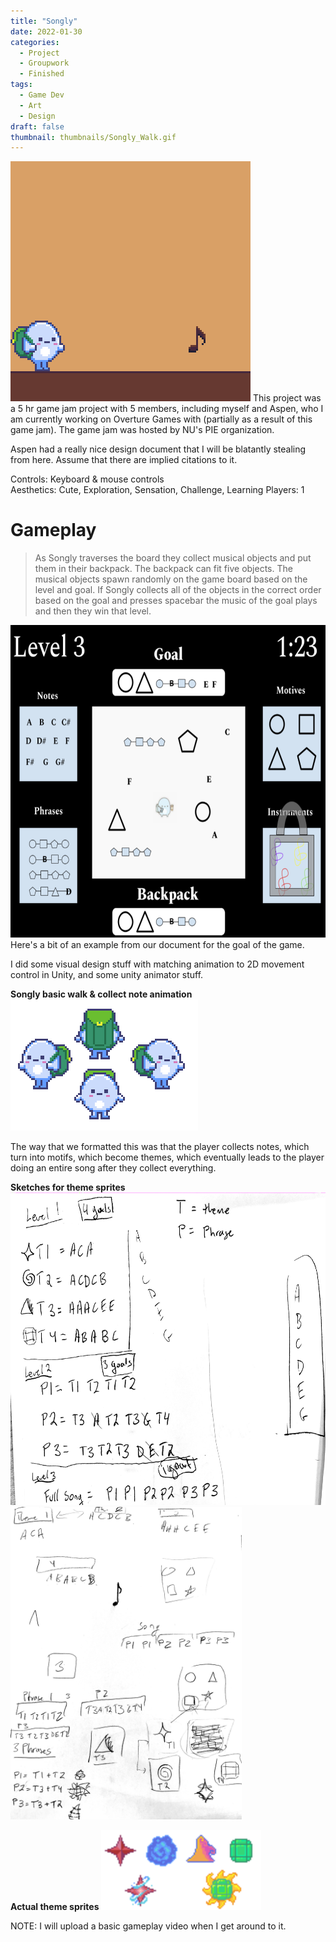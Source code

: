 ```yaml
---
title: "Songly"
date: 2022-01-30
categories: 
  - Project
  - Groupwork
  - Finished
tags:
  - Game Dev
  - Art
  - Design
draft: false
thumbnail: thumbnails/Songly_Walk.gif
---
```

<img src = "Songly_Promo-export.gif" description = "Small blob wearing a backpack yoinks a music note. Logo that reads 'Songly' drops down from above, and then disappears. The note grows back like a plant; this gif is a loop.">
This project was a 5 hr game jam project with 5 members, including myself and Aspen, who I am currently working on Overture Games with (partially as a result of this game jam). The game jam was hosted by NU's PIE organization.

Aspen had a really nice design document that I will be blatantly stealing from here. Assume that there are implied citations to it. 

Controls: Keyboard & mouse controls  
Aesthetics: Cute, Exploration, Sensation, Challenge, Learning
Players: 1

# Gameplay
> As Songly traverses the board they collect musical objects and put them in their backpack. The backpack can fit five objects. The musical objects spawn randomly on the game board based on the level and goal. If Songly collects all of the objects in the correct order based on the goal and presses spacebar the music of the goal plays and then they win that level. 

<img src = "brainstorm.png" height = 500>
Here's a bit of an example from our document for the goal of the game. 

I did some visual design stuff with matching animation to 2D movement control in Unity, and some unity animator stuff. 

**Songly basic walk & collect note animation**
<img src = "All_Walks.gif">

The way that we formatted this was that the player collects notes, which turn into motifs, which become themes, which eventually leads to the player doing an entire song after they collect everything. 

**Sketches for theme sprites**
<img src = "Theme_Visual.png" height = 500>
<img src = "Theme_Brainstorm.png" height = 500>

**Actual theme sprites**
<img src = "icons.gif" height = 128>

NOTE: I will upload a basic gameplay video when I get around to it.


